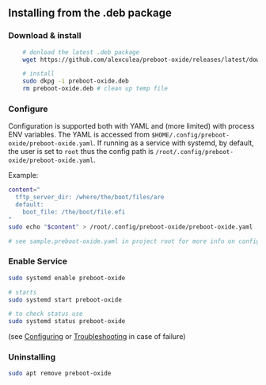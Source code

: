 ## Installing from the .deb package

### Download & install
```BASH
    # donload the latest .deb package
    wget https://github.com/alexculea/preboot-oxide/releases/latest/download/preboot-oxide.deb

    # install
    sudo dkpg -i preboot-oxide.deb
    rm preboot-oxide.deb # clean up temp file
```

### Configure

Configuration is supported both with YAML and (more limited) with process ENV variables. The YAML is accessed from `$HOME/.config/preboot-oxide/preboot-oxide.yaml`. If running as a service with systemd, by default, the user is set to `root` thus the config path is `/root/.config/preboot-oxide/preboot-oxide.yaml`.

Example:
```BASH
content="
  tftp_server_dir: /where/the/boot/files/are
  default:
    boot_file: /the/boot/file.efi
"
sudo echo "$content" > /root/.config/preboot-oxide/preboot-oxide.yaml

# see sample.preboot-oxide.yaml in project root for more info on config
```

### Enable Service

```BASH
sudo systemd enable preboot-oxide

# starts
sudo systemd start preboot-oxide

# to check status use
sudo systemd status preboot-oxide
```

(see [Configuring](./configuring.md) or [Troubleshooting](./troubleshooting.md) in case of failure)


### Uninstalling

```BASH
sudo apt remove preboot-oxide
```